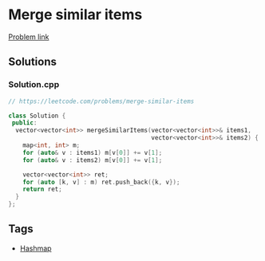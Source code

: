 # Merge similar items

[Problem link](https://leetcode.com/problems/merge-similar-items)

## Solutions


### Solution.cpp
```cpp
// https://leetcode.com/problems/merge-similar-items

class Solution {
 public:
  vector<vector<int>> mergeSimilarItems(vector<vector<int>>& items1,
                                        vector<vector<int>>& items2) {
    map<int, int> m;
    for (auto& v : items1) m[v[0]] += v[1];
    for (auto& v : items2) m[v[0]] += v[1];

    vector<vector<int>> ret;
    for (auto [k, v] : m) ret.push_back({k, v});
    return ret;
  }
};
```
## Tags

* [Hashmap](/Collections/hashmap.md#hashmap)
